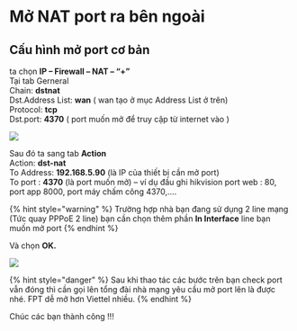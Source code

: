 # Mở NAT port ra bên ngoài

## Cấu hình mở port cơ bản

ta chọn **IP – Firewall – NAT – “+”**\
Tại tab Gerneral\
Chain: **dstnat**\
Dst.Address List: **wan** ( wan tạo ở mục Address List ở trên)\
Protocol: **tcp**\
Dst.port: **4370** ( port muốn mở để truy cập từ internet vào )

![](https://tomo.io.vn/wp-content/uploads/2024/02/nat-1.png)

Sau đó ta sang tab **Action**\
Action: **dst-nat**\
To Address: **192.168.5.90** (là IP của thiết bị cần mở port)\
To port : **4370** (là port muốn mở) – ví dụ đầu ghi hikvision port web : 80, port app 8000, port máy chấm công 4370,….

{% hint style="warning" %}
Trường hợp nhà bạn đang sử dụng 2 line mạng (Tức quay PPPoE 2 line) bạn cần chọn thêm phần **In Interface** line bạn muốn mở port
{% endhint %}

Và chọn **OK.**

![](https://tomo.io.vn/wp-content/uploads/2024/01/Screenshot\_4.png)

{% hint style="danger" %}
Sau khi thao tác các bước trên bạn check port vẫn đóng thì cần gọi lên tổng đài nhà mạng yêu cầu mở port lên là được nhé. FPT dễ mở hơn Viettel nhiều.
{% endhint %}

Chúc các bạn thành công !!!
